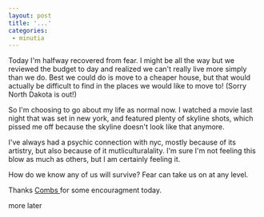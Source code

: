 ```yaml
---
layout: post
title: '...'
categories:
 - minutia
---
```


Today I'm halfway recovered from fear. I might be all the way but we reviewed the budget to day and realized we can't really live more simply than we do. Best we could do is move to a cheaper house, but that would actually be difficult to find in the places we would like to move to! (Sorry North Dakota is out!)

So I'm choosing to go about my life as normal now. I watched a movie last night that was set in new york, and featured plenty of skyline shots, which pissed me off because the skyline doesn't look like that anymore.

I've always had a psychic connection with nyc, mostly because of its artistry, but also because of it mutliculturalality. I'm sure I'm not feeling this blow as much as others, but I am certainly feeling it.

How do we know any of us will survive? Fear can take us on at any level.

Thanks <a href="http://www.goodthink.com/">Combs </a>for some encouragment today.

more later

